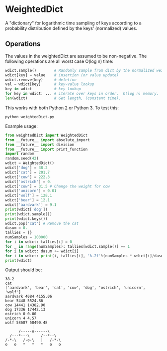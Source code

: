 # WeightedDict

A "dictionary" for logarithmic time sampling of keys according to a probability
distribution defined by the keys' (normalized) values.

## Operations

The values in the weightedDict are assumed to be non-negative.
The following operations are all worst case O(log n) time:

``` python
wdict.sample()        # Randomly sample from dict by the normalized weight. 
wdict[key] = value    # insertion (or value update)
wdict.remove(key)     # deletion
val = wdict[key]      # key-value lookup
key in wdict          # key lookup
for key in wdict: ... # iterate over keys in order.  O(log n) memory.
len(wdict)            # Get length, (constant time).
```

This works with both Python 2 or Python 3.  To test this:
``` shell
python weightedDict.py
```

Example usage:
``` python
from weightedDict import WeightedDict
from __future__ import absolute_import
from __future__ import division
from __future__ import print_function
import random
random.seed(42)
wdict = WeightedDict()
wdict['dog'] = 38.2
wdict['cat'] = 201.7
wdict['cow'] = 222.3
wdict['ostrich'] = 0.
wdict['cow'] = 31.5 # Change the weight for cow
wdict['unicorn'] = 0.01
wdict['wolf'] = 128.1
wdict['bear'] = 12.1
wdict['aardvark'] = 9.1
print(wdict['dog'])
print(wdict.sample())
print(wdict.keys())
wdict.pop('cat') # Remove the cat
dasum = 0.
tallies = {}
numSamples = 100000
for i in wdict: tallies[i] = 0
for _ in range(numSamples): tallies[wdict.sample()] += 1
for i in wdict: dasum += wdict[i]
for i in wdict: print(i, tallies[i], '%.2f'%(numSamples * wdict[i]/dasum))
print(wdict)
```

Output should be:
```
38.2
cat
['aardvark', 'bear', 'cat', 'cow', 'dog', 'ostrich', 'unicorn', 'wolf']
aardvark 4084 4155.06
bear 5448 5524.86
cow 14441 14382.90
dog 17336 17442.13
ostrich 0 0.00
unicorn 4 4.57
wolf 58687 58490.48
            |
      /-----o------\
  /---*---\     /--*--\
/-*-\   /-o-\   |   /-*-\
o   o   *   *   *   o   o
```
